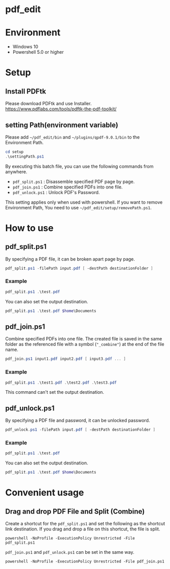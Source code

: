# pdf_edit

# Environment

- Windows 10
- Powershell 5.0 or higher

# Setup

## Install PDFtk

Please download PDFtk and use Installer.
https://www.pdflabs.com/tools/pdftk-the-pdf-toolkit/

## setting Path(environment variable)

Please add ```~/pdf_edit/bin``` and ```~/plugins/qpdf-9.0.1/bin``` to the Environment Path.

```powershell
cd setup
.\settingPath.ps1
```

By executing this batch file, you can use the following commands from anywhere.

- ```pdf_split.ps1``` : Disassemble specified PDF page by page.
- ```pdf_join.ps1``` : Combine specified PDFs into one file.
- ```pdf_unlock.ps1``` : Unlock PDF's Password.

This setting applies only when used with powershell.
If you want to remove Environment Path, You need to use ```~/pdf_edit/setup/removePath.ps1```.

# How to use

## pdf_split.ps1

By specifying a PDF file, it can be broken apart page by page.

```powershell
pdf_split.ps1 -filePath input.pdf [ -destPath destinationFolder ]
```

### Example

```powershell
pdf_split.ps1 .\test.pdf 
```

You can also set the output destination.

```powershell
pdf_split.ps1 .\test.pdf $home\Documents
```

## pdf_join.ps1

Combine specified PDFs into one file.
The created file is saved in the same folder as the referenced file with a symbol (```"_combine"```) at the end of the file name.

```powershell
pdf_join.ps1 input1.pdf input2.pdf [ input3.pdf ... ]
```

### Example

```powershell
pdf_split.ps1 .\test1.pdf .\test2.pdf .\test3.pdf
```

This command can't set the output destination.

## pdf_unlock.ps1

By specifying a PDF file and password, it can be unlocked password.

```powershell
pdf_unlock.ps1 -filePath input.pdf [ -destPath destinationFolder ]
```

### Example

```powershell
pdf_split.ps1 .\test.pdf 
```

You can also set the output destination.

```powershell
pdf_split.ps1 .\test.pdf $home\Documents
```

# Convenient usage

## Drag and drop PDF File and Split (Combine)

Create a shortcut for the ```pdf_split.ps1``` and set the following as the shortcut link destination.
If you drag and drop a file on this shortcut, the file is split.

```
powershell -NoProfile -ExecutionPolicy Unrestricted -File pdf_split.ps1
```

```pdf_join.ps1``` and ```pdf_unlock.ps1``` can be set in the same way.

```
powershell -NoProfile -ExecutionPolicy Unrestricted -File pdf_join.ps1
```

